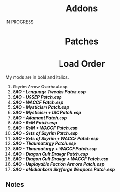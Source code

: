 <b><h1 align="center">Addons</h1></b>

IN PROGRESS




<b><h1 align="center">Patches</h1></b>




<b><h1 align="center">Load Order</h1></b>
My mods are in bold and italics.

1. Skyrim Arrow Overhaul.esp
2. ***SAO - Language Tweaks Patch.esp***
3. ***SAO - USSEP Patch.esp***
4. ***SAO - WACCF Patch.esp***
5. ***SAO - Mysticism Patch.esp***
6. ***SAO - Mysticism + ISC Patch.esp***
7. ***SAO - Adamant Patch.esp***
8. ***SAO - RoM Patch.esp***
9. ***SAO - RoM + WACCF Patch.esp***
10. ***SAO - Sets of Skyrim Patch.esp***
11. ***SAO - Sets of Skyrim + WACCF Patch.esp***
12. ***SAO - Thaumaturgy Patch.esp***
13. ***SAO - Thaumaturgy + WACCF Patch.esp***
14. ***SAO - Dragon Cult Draugr Patch.esp***
15. ***SAO - Dragon Cult Draugr + WACCF Patch.esp***
16. ***SAO - Unplayable Faction Armors Patch.esp***
17. ***SAO - aMidianborn Skyforge Weapons Patch.esp***


## **Notes**